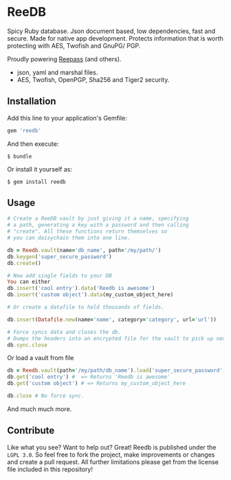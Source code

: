 ReeDB
======

Spicy Ruby database. Json document based, low dependencies, fast and secure. Made for native app development. Protects information that is worth protecting with AES, Twofish and GnuPG/ PGP.

Proudly powering [Reepass](https://github.com/2RSoftworks/reepass) (and others).

* json, yaml and marshal files.
* AES, Twofish, OpenPGP, Sha256 and Tiger2 security.

## Installation

Add this line to your application's Gemfile:

```ruby
gem 'reedb'
```

And then execute:

    $ bundle

Or install it yourself as:

    $ gem install reedb

## Usage

```ruby
# Create a ReeDB vault by just giving it a name, specifying 
# a path, generating a key with a password and then calling
# "create". All these functions return themselves so 
# you can daisychain them into one line.

db = Reedb.vault(name='db_name', path='/my/path/')
db.keygen('super_secure_password')
db.create()

# Now add single fields to your DB
You can either 
db.insert('cool entry').data('Reedb is awesome')
db.insert('custom object').data(my_custom_object_here)

# Or create a datafile to hold thousands of fields.

db.insert(Datafile.new(name='name', category='category', url='url'))

# Force syncs data and closes the db.
# Dumps the headers into an encrypted file for the vault to pick up next time.
db.sync.close
```

Or load a vault from file
```ruby
db = Reedb.vault(path='/my/path/db_name').load('super_secure_password')
db.get('cool entry') #	=> Returns 'Reedb is awesome'
db.get('custom object') # => Returns my_custom_object_here

db.close # No force sync.
```

And much much more.

## Contribute

Like what you see? Want to help out? Great!
Reedb is published under the ```LGPL 3.0```. So feel free to fork the project, make improvements or changes and create a pull request. All further limitations please get from the license file included in this repository!